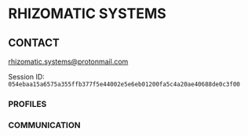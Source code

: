 # RHIZOMATIC SYSTEMS
## CONTACT
rhizomatic.systems@protonmail.com

Session ID:
```054ebaa15a6575a355ffb377f5e44002e5e6eb01200fa5c4a20ae40688de0c3f00```
### PROFILES
### COMMUNICATION
<!-- document version 0.0.5 -->
